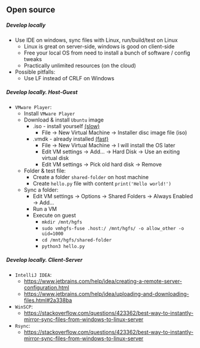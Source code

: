 ## Open source

##### Develop locally
* Use IDE on windows, sync files with Linux, run/build/test on Linux
    * Linux is great on server-side, windows is good on client-side
    * Free your local OS from need to install a bunch of software / config tweaks
    * Practically unlimited resources (on the cloud)
* Possible pitfalls:
    * Use LF instead of CRLF on Windows
    
##### Develop locally. Host-Guest
* `VMware Player`:
    * Install `VMware Player`
    * Download & install `Ubuntu` image 
        * .iso - install yourself [(slow)](https://ubuntu.com/download/desktop)
            * File -> New Virtual Machine -> Installer disc image file (iso)
        * .vmdk - already installed [(fast)](https://www.osboxes.org/ubuntu/)
            * File -> New Virtual Machine -> I will install the OS later
            * Edit VM settings -> Add... -> Hard Disk -> Use an exiting virtual disk
            * Edit VM settings -> Pick old hard disk -> Remove
    * Folder & test file:
        * Create a folder `shared-folder` on host machine
        * Create `hello.py` file with content `print('Hello world!')`
    * Sync a folder:
        * Edit VM settings -> Options -> Shared Folders -> Always Enabled -> Add...
        * Run a VM
        * Execute on guest 
            * `mkdir /mnt/hgfs`
            * `sudo vmhgfs-fuse .host:/ /mnt/hgfs/ -o allow_other -o uid=1000`
            * `cd /mnt/hgfs/shared-folder`
            * `python3 hello.py`

##### Develop locally. Client-Server
* `IntelliJ IDEA`:
    * https://www.jetbrains.com/help/idea/creating-a-remote-server-configuration.html
    * https://www.jetbrains.com/help/idea/uploading-and-downloading-files.html#2a338ba
* `WinSCP`:
    * https://stackoverflow.com/questions/423362/best-way-to-instantly-mirror-sync-files-from-windows-to-linux-server
* `Rsync`:
    * https://stackoverflow.com/questions/423362/best-way-to-instantly-mirror-sync-files-from-windows-to-linux-server

